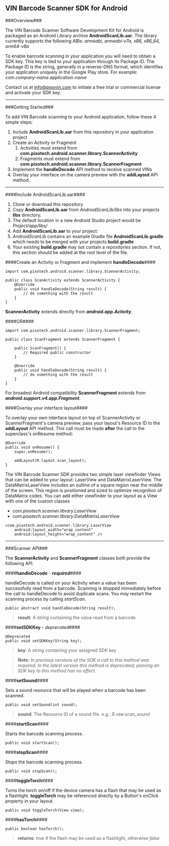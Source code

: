 ## VIN Barcode Scanner SDK for Android ##

###Overview###

The VIN Barcode Scanner Software Development Kit for Android is packaged as an Android Library archive **AndroidScanLib.aar**. The library currently supports the following ABIs: *armeabi, armeabi-v7a, x86, x86_64, arm64-v8a*

To enable barcode scanning in your application you will need to obtain a SDK key. This key is tied to your application through its Package ID. The Package ID is the string, generally in a reverse-DNS format, which identifies your application uniquely in the Google Play store. For example: *com.company-name.application-name*

Contact us at info@pixovin.com to initiate a free trial or commercial license and activate your SDK key.

---

###Getting Started###

To add VIN Barcode scanning to your Android application, follow these 4 simple steps:

1. Include **AndroidScanLib.aar** from this repository in your application project
2. Create an Activity or Fragment
	1. Activities must extend from **com.pixotech.android.scanner.library.ScannerActivity**
	2. Fragments must extend from **com.pixotech.android.scanner.library.ScannerFragment**
3. Implement the **handleDecode** API method to receive scanned VINs
4. Overlay your interface on the camera preview with the **addLayout** API method.

---

####Include AndroidScanLib.aar####

 1. Clone or download this repository
 2. Copy **AndroidScanLib.aar** from <i class="icon-folder">AndroidScanLib/libs</i> into your projects **libs** directory.
  1. The default location in a new Android Studio project would be *Project/app/libs/*
 3. Add **AndroidScanLib.aar** to your project:
  1. <i class="icon-folder">AndroidScanLib</i> contains an example Gradle file **AndroidScanLib.gradle** which needs to be merged with your projects **build.gradle**
  2. Your existing **build.gradle** may not contain a *repositories* section. If not, this section should be added at the root level of the file.

####Create an Activity or Fragment and implement **handleDecode**####

```
import com.pixotech.android.scanner.library.ScannerActivity;

public class ScanActivity extends ScannerActivity {
    @Override
    public void handleDecode(String result) {
		// do something with the result
	}
}
```

**ScannerActivity** extends directly from ***android.app.Activity***.

####OR####

```
import com.pixotech.android.scanner.library.ScannerFragment;

public class ScanFragment extends ScannerFragment {

    public ScanFragment() {
        // Required public constructor
    }

    @Override
    public void handleDecode(String result) {
        // do something with the result
    }
}
```

For broadest Android compatibility **ScannerFragment** extends from ***android.support.v4.app.Fragment***.

####Overlay your interface layout####

To overlay your own interface layout on top of ScannerActivity or ScannerFragment's camera preview, pass your layout's Resource ID to the **addLayout** API method. This call must be made **after** the call to the superclass's onResume method:

```
@Override
public void onResume() {
    super.onResume();

    addLayout(R.layout.scan_layout);
}
```

The VIN Barcode Scanner SDK provides two simple laser viewfinder Views that can be added to your layout: LaserView and DataMatrixLaserView. The DataMatrixLaserView includes an outline of a square region near the middle of the screen. This region is positioned and sized to optimize recognition of DataMatrix codes. You can add either viewfinder to your layout as a View with one of the custom classes

* *com.pixotech.scanner.library.LaserView*
* *com.pixotech.scanner.library.DataMatrixLaserView*

```
<com.pixotech.android.scanner.library.LaserView
    android:layout_width="wrap_content"
    android:layout_height="wrap_content" />
```

---

###Scanner API###

The **ScannerActivity** and **ScannerFragment** classes both provide the following API.

####**handleDecode** - ***required***####

handleDecode is called on your Activity when a value has been successfully read from a barcode. Scanning is stopped immediately before the call to handleDecode to avoid duplicate scans. You may restart the scanning process by calling *startScan*.

```
public abstract void handleDecode(String result);
```

> **result**: A string containing the value read from a barcode

####**setSDKKey** - *deprecated*####

```
@Deprecated
public void setSDKKey(String key);
```

> **key**: A string containing your assigned SDK key

> ***Note:*** *In previous versions of the SDK a call to this method was required. In the latest version this method is deprecated; passing an SDK key to this method has no effect.*

####**setSound**####

Sets a sound resource that will be played when a barcode has been scanned.

```
public void setSound(int sound);
```

> **sound**: The Resource ID of a sound file. e.g.: *R.raw.scan_sound*

####**startScan**####

Starts the barcode scanning process.

```
public void startScan();
```

####**stopScan**####

Stops the barcode scanning process.

```
public void stopScan();
```

####**toggleTorch**####

Turns the torch on/off if the device camera has a flash that may be used as a flashlight. **toggleTorch** may be referenced directly by a Button's onClick property in your layout.

```
public void toggleTorch(View view);
```

####**hasTorch**####

```
public boolean hasTorch();
```

> **returns**: *true* if the flash may be used as a flashlight, otherwise *false*
